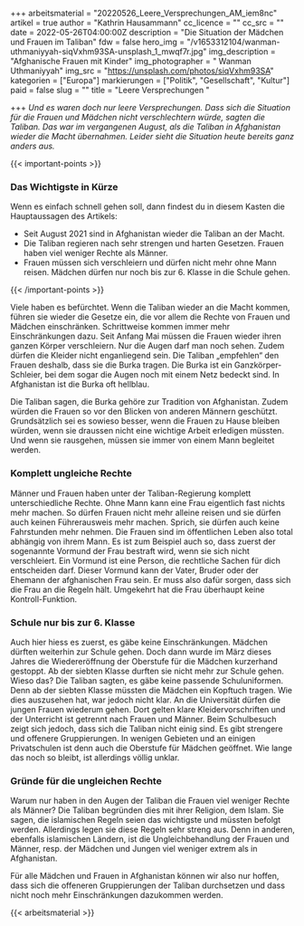 +++
arbeitsmaterial = "20220526_Leere_Versprechungen_AM_iem8nc"
artikel = true
author = "Kathrin Hausammann"
cc_licence = ""
cc_src = ""
date = 2022-05-26T04:00:00Z
description = "Die Situation der Mädchen und Frauen im Taliban"
fdw = false
hero_img = "/v1653312104/wanman-uthmaniyyah-siqVxhm93SA-unsplash_1_mwqf7r.jpg"
img_description = "Afghanische Frauen mit Kinder"
img_photographer = " Wanman Uthmaniyyah"
img_src = "https://unsplash.com/photos/siqVxhm93SA"
kategorien = ["Europa"]
markierungen = ["Politik", "Gesellschaft", "Kultur"]
paid = false
slug = ""
title = "Leere Versprechungen "

+++
_Und es waren doch nur leere Versprechungen. Dass sich die Situation für die Frauen und Mädchen nicht verschlechtern würde, sagten die Taliban. Das war im vergangenen August, als die Taliban in Afghanistan wieder die Macht übernahmen. Leider sieht die Situation heute bereits ganz anders aus._

{{< important-points >}} <h3>Das Wichtigste in Kürze</h3>

<p>Wenn es einfach schnell gehen soll, dann findest du in diesem Kasten die Hauptaussagen des Artikels:</p>

<ul>

<li>Seit August 2021 sind in Afghanistan wieder die Taliban an der Macht.</li>

<li>Die Taliban regieren nach sehr strengen und harten Gesetzen. Frauen haben viel weniger Rechte als Männer.</li>

<li>Frauen müssen sich verschleiern und dürfen nicht mehr ohne Mann reisen. Mädchen dürfen nur noch bis zur 6. Klasse in die Schule gehen.</li>

</ul> {{< /important-points >}}

Viele haben es befürchtet. Wenn die Taliban wieder an die Macht kommen, führen sie wieder die Gesetze ein, die vor allem die Rechte von Frauen und Mädchen einschränken. Schrittweise kommen immer mehr Einschränkungen dazu. Seit Anfang Mai müssen die Frauen wieder ihren ganzen Körper verschleiern. Nur die Augen darf man noch sehen. Zudem dürfen die Kleider nicht enganliegend sein. Die Taliban „empfehlen“ den Frauen deshalb, dass sie die Burka tragen. Die Burka ist ein Ganzkörper-Schleier, bei dem sogar die Augen noch mit einem Netz bedeckt sind. In Afghanistan ist die Burka oft hellblau.

Die Taliban sagen, die Burka gehöre zur Tradition von Afghanistan. Zudem würden die Frauen so vor den Blicken von anderen Männern geschützt. Grundsätzlich sei es sowieso besser, wenn die Frauen zu Hause bleiben würden, wenn sie draussen nicht eine wichtige Arbeit erledigen müssten. Und wenn sie rausgehen, müssen sie immer von einem Mann begleitet werden.

### Komplett ungleiche Rechte

Männer und Frauen haben unter der Taliban-Regierung komplett unterschiedliche Rechte. Ohne Mann kann eine Frau eigentlich fast nichts mehr machen. So dürfen Frauen nicht mehr alleine reisen und sie dürfen auch keinen Führerausweis mehr machen. Sprich, sie dürfen auch keine Fahrstunden mehr nehmen. Die Frauen sind im öffentlichen Leben also total abhängig von ihrem Mann. Es ist zum Beispiel auch so, dass zuerst der sogenannte Vormund der Frau bestraft wird, wenn sie sich nicht verschleiert. Ein Vormund ist eine Person, die rechtliche Sachen für dich entscheiden darf. Dieser Vormund kann der Vater, Bruder oder der Ehemann der afghanischen Frau sein. Er muss also dafür sorgen, dass sich die Frau an die Regeln hält. Umgekehrt hat die Frau überhaupt keine Kontroll-Funktion.

### Schule nur bis zur 6. Klasse

Auch hier hiess es zuerst, es gäbe keine Einschränkungen. Mädchen dürften weiterhin zur Schule gehen. Doch dann wurde im März dieses Jahres die Wiedereröffnung der Oberstufe für die Mädchen kurzerhand gestoppt. Ab der siebten Klasse durften sie nicht mehr zur Schule gehen. Wieso das? Die Taliban sagten, es gäbe keine passende Schuluniformen. Denn ab der siebten Klasse müssten die Mädchen ein Kopftuch tragen. Wie dies auszusehen hat, war jedoch nicht klar. An die Universität dürfen die jungen Frauen wiederum gehen. Dort gelten klare Kleidervorschriften und der Unterricht ist getrennt nach Frauen und Männer. Beim Schulbesuch zeigt sich jedoch, dass sich die Taliban nicht einig sind. Es gibt strengere und offenere Gruppierungen. In wenigen Gebieten und an einigen Privatschulen ist denn auch die Oberstufe für Mädchen geöffnet. Wie lange das noch so bleibt, ist allerdings völlig unklar.

### Gründe für die ungleichen Rechte

Warum nur haben in den Augen der Taliban die Frauen viel weniger Rechte als Männer? Die Taliban begründen dies mit ihrer Religion, dem Islam. Sie sagen, die islamischen Regeln seien das wichtigste und müssten befolgt werden. Allerdings legen sie diese Regeln sehr streng aus. Denn in anderen, ebenfalls islamischen Ländern, ist die Ungleichbehandlung der Frauen und Männer, resp. der Mädchen und Jungen viel weniger extrem als in Afghanistan.

Für alle Mädchen und Frauen in Afghanistan können wir also nur hoffen, dass sich die offeneren Gruppierungen der Taliban durchsetzen und dass nicht noch mehr Einschränkungen dazukommen werden.




{{< arbeitsmaterial >}}
